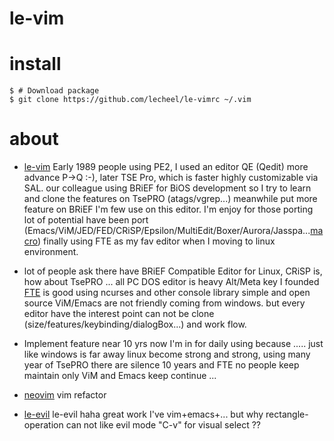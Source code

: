 # le-vim

# install
```
$ # Download package 
$ git clone https://github.com/lecheel/le-vimrc ~/.vim
```

# about
* [le-vim] Early 1989 people using PE2, I used an editor QE (Qedit) more advance P->Q  :-), later TSE Pro, which is faster highly customizable via SAL. our colleague using BRiEF for BiOS development so I try to learn and clone the features on TsePRO (atags/vgrep...) meanwhile put more feature on BRiEF I'm few use on this editor. I'm enjoy for those porting lot of potential have been port (Emacs/ViM/JED/FED/CRiSP/Epsilon/MultiEdit/Boxer/Aurora/Jasspa...[macro]) finally using FTE as my fav editor when I moving to linux environment.

* lot of people ask there have BRiEF Compatible Editor for Linux, CRiSP is, how about TsePRO ... all PC DOS editor is heavy Alt/Meta key I founded [FTE] is good using ncurses and other console library simple and open source ViM/Emacs are not friendly coming from windows. but every editor have the interest point can not be clone (size/features/keybinding/dialogBox...) and work flow.

* Implement feature near 10 yrs now I'm in for daily using because  ..... just like windows is far away linux become strong and strong, using many year of TsePRO there are silence 10 years and FTE no people keep maintain only ViM and Emacs keep continue ... 

* [neovim] vim refactor

* [le-evil] le-evil haha great work I've vim+emacs+... but why rectangle-operation can not like evil mode "C-v" for visual select ??

[le-vim]:https://github.com/lecheel/le-vimrc
[macro]:https://github.com/lecheel/vgrep
[vim]:https://github.com/vim/vim
[neovim]:https://github.com/neovim/neovim
[FTE]:https://github.com/lecheel/fte-fork
[le-evil]:https://github.com/lecheel/le-el
